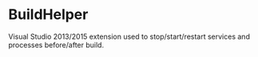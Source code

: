 # BuildHelper

Visual Studio 2013/2015 extension used to stop/start/restart services and processes before/after build.
